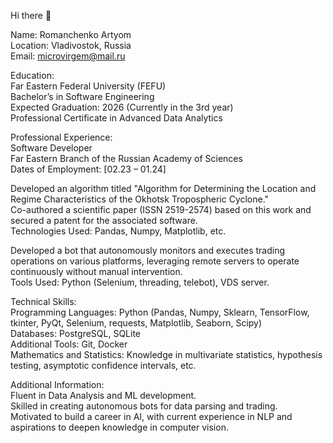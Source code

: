 Hi there 👋

Name: Romanchenko Artyom  
Location: Vladivostok, Russia  
Email: microvirgem@mail.ru  
  
Education:  
Far Eastern Federal University (FEFU)  
Bachelor’s in Software Engineering  
Expected Graduation: 2026 (Currently in the 3rd year)  
Professional Certificate in Advanced Data Analytics  
  
Professional Experience:  
Software Developer  
Far Eastern Branch of the Russian Academy of Sciences  
Dates of Employment: [02.23 – 01.24]  
  
Developed an algorithm titled "Algorithm for Determining the Location and Regime Characteristics of the Okhotsk Tropospheric Cyclone."  
Co-authored a scientific paper (ISSN 2519-2574) based on this work and secured a patent for the associated software.  
Technologies Used: Pandas, Numpy, Matplotlib, etc.  
  
Developed a bot that autonomously monitors and executes trading operations on various platforms, leveraging remote servers to operate continuously without manual intervention.  
Tools Used: Python (Selenium, threading, telebot), VDS server.  
  
Technical Skills:  
Programming Languages: Python (Pandas, Numpy, Sklearn, TensorFlow, tkinter, PyQt, Selenium, requests, Matplotlib, Seaborn, Scipy)  
Databases: PostgreSQL, SQLite  
Additional Tools: Git, Docker  
Mathematics and Statistics: Knowledge in multivariate statistics, hypothesis testing, asymptotic confidence intervals, etc.
  
Additional Information:  
Fluent in Data Analysis and ML development.  
Skilled in creating autonomous bots for data parsing and trading.  
Motivated to build a career in AI, with current experience in NLP and aspirations to deepen knowledge in computer vision.
